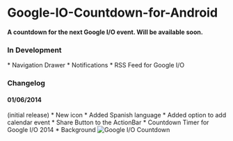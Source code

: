 Google-IO-Countdown-for-Android
================================

<b>A countdown for the next Google I/O event. Will be available soon.</b>

<h3>In Development</h3>
* Navigation Drawer
* Notifications
* RSS Feed for Google I/O

<h3>Changelog</h3>
<h4>01/06/2014</h4> (initial release)
* New icon
* Added Spanish language
* Added option to add calendar event
* Share Button to the ActionBar
* Countdown Timer for Google I/O 2014
* Background

<img src="http://i.imgur.com/lLOOeNX.png" alt="Google I/O Countdown">
